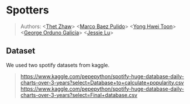# Spotters

> Authors: \<[Thet Zhaw](https://github.com/tzaw0)\> \<[Marco Baez Pulido](https://github.com/marcobaez21)\> \<[Yong Hwei Toon](https://github.com/yhtoon)\> \<[George Orduno Galicia](https://github.com/GeorgeO05)\> \<[Jessie Lu](https://github.com/Jess-say)\>   

## Dataset
We used two spotify datasets from kaggle. 
> https://www.kaggle.com/pepepython/spotify-huge-database-daily-charts-over-3-years?select=Database+to+calculate+popularity.csv
> https://www.kaggle.com/pepepython/spotify-huge-database-daily-charts-over-3-years?select=Final+database.csv
